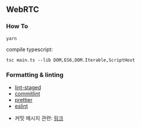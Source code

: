 ## WebRTC

### How To

```
yarn
```

compile typescript:

```
tsc main.ts --lib DOM,ES6,DOM.Iterable,ScriptHost
```

### Formatting & linting

- [lint-staged](https://github.com/okonet/lint-staged)
- [commitlint](https://commitlint.js.org/#/)
- [prettier](https://prettier.io/)
- [eslint](https://eslint.org/)

* 커밋 메시지 관련: [링크](https://github.com/conventional-changelog/commitlint#config)
